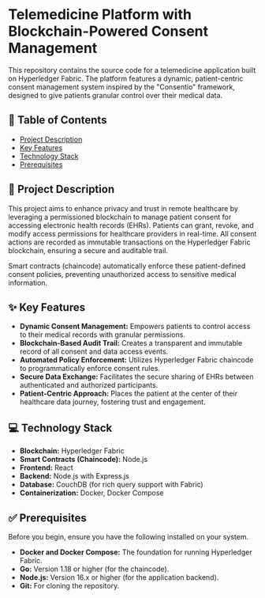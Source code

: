 # Telemedicine Platform with Blockchain-Powered Consent Management

This repository contains the source code for a telemedicine application built on Hyperledger Fabric. The platform features a dynamic, patient-centric consent management system inspired by the "Consentio" framework, designed to give patients granular control over their medical data.

## 📖 Table of Contents

- [Project Description](#project-description)
- [Key Features](#key-features)
- [Technology Stack](#technology-stack)
- [Prerequisites](#prerequisites)

## 📝 Project Description

This project aims to enhance privacy and trust in remote healthcare by leveraging a permissioned blockchain to manage patient consent for accessing electronic health records (EHRs). Patients can grant, revoke, and modify access permissions for healthcare providers in real-time. All consent actions are recorded as immutable transactions on the Hyperledger Fabric blockchain, ensuring a secure and auditable trail.

Smart contracts (chaincode) automatically enforce these patient-defined consent policies, preventing unauthorized access to sensitive medical information.

## ✨ Key Features

- **Dynamic Consent Management:** Empowers patients to control access to their medical records with granular permissions.
- **Blockchain-Based Audit Trail:** Creates a transparent and immutable record of all consent and data access events.
- **Automated Policy Enforcement:** Utilizes Hyperledger Fabric chaincode to programmatically enforce consent rules.
- **Secure Data Exchange:** Facilitates the secure sharing of EHRs between authenticated and authorized participants.
- **Patient-Centric Approach:** Places the patient at the center of their healthcare data journey, fostering trust and engagement.

## 💻 Technology Stack

- **Blockchain:** Hyperledger Fabric
- **Smart Contracts (Chaincode):** Node.js
- **Frontend:** React
- **Backend:** Node.js with Express.js
- **Database:** CouchDB (for rich query support with Fabric)
- **Containerization:** Docker, Docker Compose

## ✅ Prerequisites

Before you begin, ensure you have the following installed on your system.

- **Docker and Docker Compose:** The foundation for running Hyperledger Fabric.
- **Go:** Version 1.18 or higher (for the chaincode).
- **Node.js:** Version 16.x or higher (for the application backend).
- **Git:** For cloning the repository.
